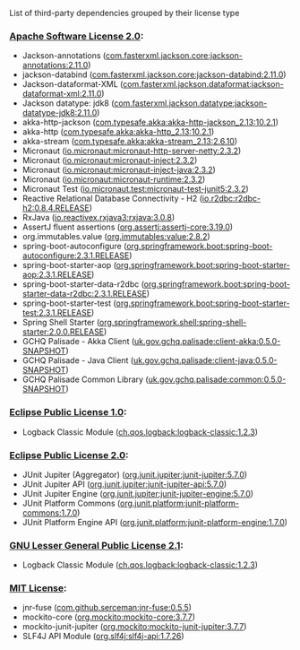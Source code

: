 List of third-party dependencies grouped by their license type

### [Apache Software License 2.0](./licenses/apache_software_license_2.0.txt):
* Jackson-annotations ([com.fasterxml.jackson.core:jackson-annotations:2.11.0](http://github.com/FasterXML/jackson))
* jackson-databind ([com.fasterxml.jackson.core:jackson-databind:2.11.0](http://github.com/FasterXML/jackson))
* Jackson-dataformat-XML ([com.fasterxml.jackson.dataformat:jackson-dataformat-xml:2.11.0](https://github.com/FasterXML/jackson-dataformat-xml))
* Jackson datatype: jdk8 ([com.fasterxml.jackson.datatype:jackson-datatype-jdk8:2.11.0](https://github.com/FasterXML/jackson-modules-java8/jackson-datatype-jdk8))
* akka-http-jackson ([com.typesafe.akka:akka-http-jackson_2.13:10.2.1](https://akka.io))
* akka-http ([com.typesafe.akka:akka-http_2.13:10.2.1](https://akka.io))
* akka-stream ([com.typesafe.akka:akka-stream_2.13:2.6.10](https://akka.io/))
* Micronaut ([io.micronaut:micronaut-http-server-netty:2.3.2](http://micronaut.io))
* Micronaut ([io.micronaut:micronaut-inject:2.3.2](http://micronaut.io))
* Micronaut ([io.micronaut:micronaut-inject-java:2.3.2](http://micronaut.io))
* Micronaut ([io.micronaut:micronaut-runtime:2.3.2](http://micronaut.io))
* Micronaut Test ([io.micronaut.test:micronaut-test-junit5:2.3.2](http://micronaut.io))
* Reactive Relational Database Connectivity - H2 ([io.r2dbc:r2dbc-h2:0.8.4.RELEASE](https://github.com/r2dbc/r2dbc-h2))
* RxJava ([io.reactivex.rxjava3:rxjava:3.0.8](https://github.com/ReactiveX/RxJava))
* AssertJ fluent assertions ([org.assertj:assertj-core:3.19.0](https://assertj.github.io/doc/assertj-core/))
* org.immutables.value ([org.immutables:value:2.8.2](http://immutables.org/value))
* spring-boot-autoconfigure ([org.springframework.boot:spring-boot-autoconfigure:2.3.1.RELEASE](https://spring.io/projects/spring-boot))
* spring-boot-starter-aop ([org.springframework.boot:spring-boot-starter-aop:2.3.1.RELEASE](https://spring.io/projects/spring-boot))
* spring-boot-starter-data-r2dbc ([org.springframework.boot:spring-boot-starter-data-r2dbc:2.3.1.RELEASE](https://spring.io/projects/spring-boot))
* spring-boot-starter-test ([org.springframework.boot:spring-boot-starter-test:2.3.1.RELEASE](https://spring.io/projects/spring-boot))
* Spring Shell Starter ([org.springframework.shell:spring-shell-starter:2.0.0.RELEASE](http://projects.spring.io/spring-boot/spring-shell-parent/spring-shell-starter/))
* GCHQ Palisade - Akka Client ([uk.gov.gchq.palisade:client-akka:0.5.0-SNAPSHOT](https://github.com/gchq/Palisade-clients/tree/develop/client-akka))
* GCHQ Palisade - Java Client ([uk.gov.gchq.palisade:client-java:0.5.0-SNAPSHOT](https://github.com/gchq/Palisade-clients/tree/develop/client-java))
* GCHQ Palisade Common Library ([uk.gov.gchq.palisade:common:0.5.0-SNAPSHOT](https://github.com/gchq/Palisade-common))

### [Eclipse Public License 1.0](./licenses/eclipse_public_license_1.0.html):
* Logback Classic Module ([ch.qos.logback:logback-classic:1.2.3](http://logback.qos.ch/logback-classic))

### [Eclipse Public License 2.0](./licenses/eclipse_public_license_2.0.html):
* JUnit Jupiter (Aggregator) ([org.junit.jupiter:junit-jupiter:5.7.0](https://junit.org/junit5/))
* JUnit Jupiter API ([org.junit.jupiter:junit-jupiter-api:5.7.0](https://junit.org/junit5/))
* JUnit Jupiter Engine ([org.junit.jupiter:junit-jupiter-engine:5.7.0](https://junit.org/junit5/))
* JUnit Platform Commons ([org.junit.platform:junit-platform-commons:1.7.0](https://junit.org/junit5/))
* JUnit Platform Engine API ([org.junit.platform:junit-platform-engine:1.7.0](https://junit.org/junit5/))

### [GNU Lesser General Public License 2.1](./licenses/gnu_lgpl_2.1.html):
* Logback Classic Module ([ch.qos.logback:logback-classic:1.2.3](http://logback.qos.ch/logback-classic))

### [MIT License](./licenses/mit_license.txt):
* jnr-fuse ([com.github.serceman:jnr-fuse:0.5.5](https://github.com/SerCeMan/jnr-fuse))
* mockito-core ([org.mockito:mockito-core:3.7.7](https://github.com/mockito/mockito))
* mockito-junit-jupiter ([org.mockito:mockito-junit-jupiter:3.7.7](https://github.com/mockito/mockito))
* SLF4J API Module ([org.slf4j:slf4j-api:1.7.26](http://www.slf4j.org))
